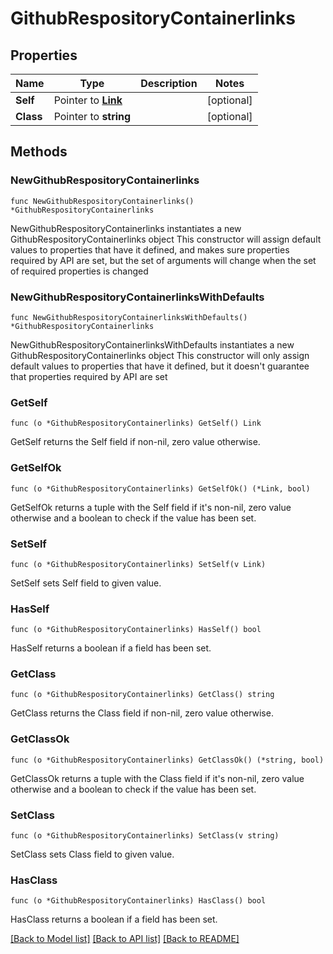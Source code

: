 # GithubRespositoryContainerlinks

## Properties

Name | Type | Description | Notes
------------ | ------------- | ------------- | -------------
**Self** | Pointer to [**Link**](Link.md) |  | [optional] 
**Class** | Pointer to **string** |  | [optional] 

## Methods

### NewGithubRespositoryContainerlinks

`func NewGithubRespositoryContainerlinks() *GithubRespositoryContainerlinks`

NewGithubRespositoryContainerlinks instantiates a new GithubRespositoryContainerlinks object
This constructor will assign default values to properties that have it defined,
and makes sure properties required by API are set, but the set of arguments
will change when the set of required properties is changed

### NewGithubRespositoryContainerlinksWithDefaults

`func NewGithubRespositoryContainerlinksWithDefaults() *GithubRespositoryContainerlinks`

NewGithubRespositoryContainerlinksWithDefaults instantiates a new GithubRespositoryContainerlinks object
This constructor will only assign default values to properties that have it defined,
but it doesn't guarantee that properties required by API are set

### GetSelf

`func (o *GithubRespositoryContainerlinks) GetSelf() Link`

GetSelf returns the Self field if non-nil, zero value otherwise.

### GetSelfOk

`func (o *GithubRespositoryContainerlinks) GetSelfOk() (*Link, bool)`

GetSelfOk returns a tuple with the Self field if it's non-nil, zero value otherwise
and a boolean to check if the value has been set.

### SetSelf

`func (o *GithubRespositoryContainerlinks) SetSelf(v Link)`

SetSelf sets Self field to given value.

### HasSelf

`func (o *GithubRespositoryContainerlinks) HasSelf() bool`

HasSelf returns a boolean if a field has been set.

### GetClass

`func (o *GithubRespositoryContainerlinks) GetClass() string`

GetClass returns the Class field if non-nil, zero value otherwise.

### GetClassOk

`func (o *GithubRespositoryContainerlinks) GetClassOk() (*string, bool)`

GetClassOk returns a tuple with the Class field if it's non-nil, zero value otherwise
and a boolean to check if the value has been set.

### SetClass

`func (o *GithubRespositoryContainerlinks) SetClass(v string)`

SetClass sets Class field to given value.

### HasClass

`func (o *GithubRespositoryContainerlinks) HasClass() bool`

HasClass returns a boolean if a field has been set.


[[Back to Model list]](../README.md#documentation-for-models) [[Back to API list]](../README.md#documentation-for-api-endpoints) [[Back to README]](../README.md)


